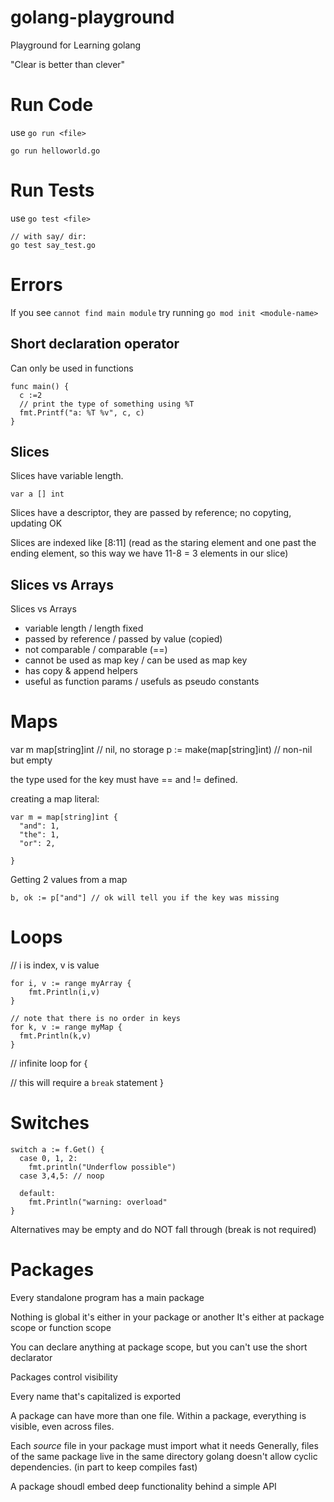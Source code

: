 # golang-playground
Playground for Learning golang

"Clear is better than clever"

# Run Code
use `go run <file>`
```
go run helloworld.go
```

# Run Tests
use `go test <file>`
```
// with say/ dir:
go test say_test.go
```

# Errors
If you see `cannot find main module` try running `go mod init <module-name>`


## Short declaration operator
Can only be used in functions
```
func main() {
  c :=2
  // print the type of something using %T
  fmt.Printf("a: %T %v", c, c)
}
```

## Slices
Slices have variable length.
```
var a [] int
```
Slices have a descriptor, they are passed by reference; no copyting, updating OK

Slices are indexed like [8:11]
(read as the staring element and one past the ending element, so this way we have 11-8 = 3 elements in our slice)

## Slices vs Arrays

Slices vs Arrays
- variable length / length fixed
- passed by reference / passed by value (copied)
- not comparable / comparable (==)
- cannot be used as map key / can be used as map key
- has copy & append helpers 
- useful as function params / usefuls as pseudo constants

# Maps
var m map[string]int // nil, no storage
p := make(map[string]int) // non-nil but empty

the type used for the key must have == and != defined.

creating a map literal:
```
var m = map[string]int {
  "and": 1,
  "the": 1,
  "or": 2,

}
```

Getting 2 values from a map
```
b, ok := p["and"] // ok will tell you if the key was missing
```

# Loops
// i is index, v is value
```
for i, v := range myArray {
    fmt.Println(i,v)
}
```

```
// note that there is no order in keys
for k, v := range myMap {
  fmt.Println(k,v)
}
```

// infinite loop
for {
    
 // this will require a `break` statement
}

# Switches
```
switch a := f.Get() {
  case 0, 1, 2:
    fmt.println("Underflow possible")
  case 3,4,5: // noop

  default: 
    fmt.Println("warning: overload"
}
```

Alternatives may be empty and do NOT fall through (break is not required)

# Packages
Every standalone program has a main package

Nothing is global it's either in your package or another
It's either at package scope or function scope

You can declare anything at package scope, but you can't use the short declarator

Packages control visibility

Every name that's capitalized is exported

A package can have more than one file. Within a package, everything is visible, even across files.

Each _source_ file in your package must import what it needs
Generally, files of the same package live in the same directory
golang doesn't allow cyclic dependencies.  (in part to keep compiles fast)

A package shoudl embed deep functionality behind a simple API
